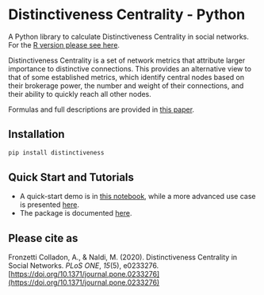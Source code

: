 # Distinctiveness Centrality - Python
A Python library to calculate Distinctiveness Centrality in social networks. 
For the [R version please see here](https://github.com/iandreafc/distinctiveness-R).

Distinctiveness Centrality is a set of network metrics that attribute larger importance to distinctive connections. This provides an alternative view to that of some established metrics, which identify central nodes based on their brokerage power, the number and weight of their connections, and their ability to quickly reach all other nodes.

Formulas and full descriptions are provided in [this paper](https://doi.org/10.1371/journal.pone.0233276).

## Installation
```python
pip install distinctiveness
```

## Quick Start and Tutorials
- A quick-start demo is in [this notebook](DistinctivenessCentralityDemo.ipynb), while a more advanced use case is presented [here](DistinctivenessByAttribute.ipynb).
- The package is documented [here](https://iandreafc.github.io/distinctiveness/).


## Please cite as
Fronzetti Colladon, A., & Naldi, M. (2020). Distinctiveness Centrality in Social Networks. *PLoS ONE*, *15*(5), e0233276. [https://doi.org/10.1371/journal.pone.0233276](https://doi.org/10.1371/journal.pone.0233276)
